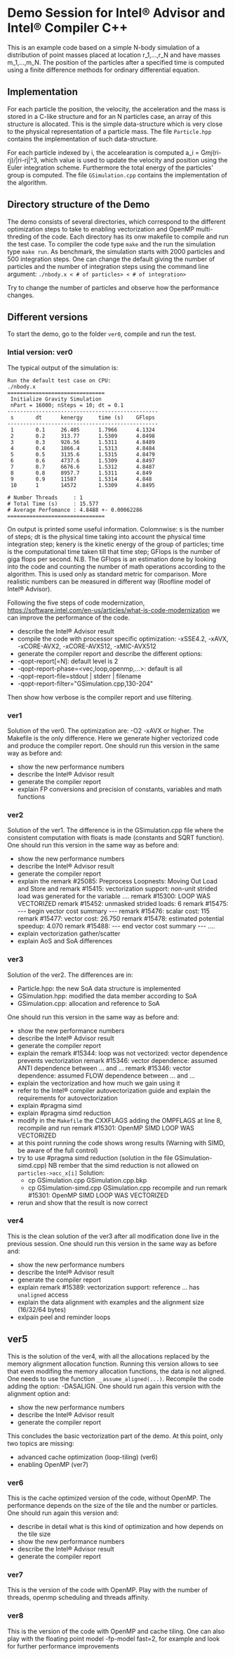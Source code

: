 # Demo Session for Intel® Advisor and Intel® Compiler C++
This is an example code based on a simple N-body simulation of a distribution of point masses placed
at location r_1,...,r_N and have masses m_1,...,m_N. The position of the particles after a specified
time is computed using a finite difference methods for ordinary differential equation.

## Implementation
For each particle the position, the velocity, the acceleration and the mass is stored in a C-like
structure and for an N particles case, an array of this structure is allocated. This is the 
simple data-structure which is very close to the physical representation of a particle mass.
The file `Particle.hpp` contains the implementation of such data-structure.

For each particle indexed by i, the accelearation is computed a_i = G*mj*(ri-rj)/|ri-rj|^3, which 
value is used to update the velocity and position using the Euler integration scheme.
Furthermore the total energy of the particles' group is computed.
The file `GSimulation.cpp` contains the implementation of the algorithm.

## Directory structure of the Demo
The demo consists of several directories, which correspond to the different
optimization steps to take to enabling vectorization and OpenMP multi-threding of the code.
Each directory has its onw makefile to compile and run the test case.
To compiler the code type `make` and the run the simulation type `make run`.
As benchmark, the simulation starts with 2000 particles and 500 integration steps. One can
change the default giving the number of particles and the number of integration steps using
the command line argument:
`./nbody.x < # of particles> < # of integration>`

Try to change the number of particles and observe how the performance changes.

## Different versions
To start the demo, go to the folder `ver0`, compile and run the test.

### Intial version: ver0
The typical output of the simulation is:
```
Run the default test case on CPU:
./nbody.x
===============================
 Initialize Gravity Simulation
 nPart = 16000; nSteps = 10; dt = 0.1
------------------------------------------------
 s       dt      kenergy     time (s)    GFlops
------------------------------------------------
 1       0.1     26.405      1.7966      4.1324
 2       0.2     313.77      1.5309      4.8498
 3       0.3     926.56      1.5311      4.8489
 4       0.4     1866.4      1.5313      4.8484
 5       0.5     3135.6      1.5315      4.8479
 6       0.6     4737.6      1.5309      4.8497
 7       0.7     6676.6      1.5312      4.8487
 8       0.8     8957.7      1.5311      4.849
 9       0.9     11587       1.5314      4.848
 10      1       14572       1.5309      4.8495

# Number Threads     : 1
# Total Time (s)     : 15.577
# Average Perfomance : 4.8488 +- 0.00062286
===============================

```

On output is printed some useful information. Colomnwise: s is the
number of steps; dt is the physical time taking into account the physical
time integration step; kenery is the kinetic energy of the group of particles;
time is the computational time taken till that time step; GFlops is the
number of giga flops per second. 
N.B. The GFlops is an estimation done by looking into the code and counting
the number of math operations according to the algorithm. This is used only
as standard metric for comparison. More realistic numbers can be measured
in different way (Roofline model of Intel® Advisor).

Following the five steps of code modernization, 
https://software.intel.com/en-us/articles/what-is-code-modernization
we can improve the performance of the code.

- describe the Intel® Advisor result
- compile the code with processor specific optimization: -xSSE4.2, -xAVX, -xCORE-AVX2, -xCORE-AVX512, -xMIC-AVX512
- generate the compiler report and describe the different options: 
-  -qopt-report[=N]: default level is 2
-  -qopt-report-phase=<vec,loop,openmp,...>: default is all
-  -qopt-report-file=stdout | stderr | filename
-  -qopt-report-filter="GSimulation.cpp,130-204"

Then show how verbose is the compiler report and use filtering.

### ver1 
Solution of the ver0. The optimization are: -O2 -xAVX or higher. 
The Makefile is the only difference. Here we generate higher vectorized code and
produce the compiler report.
One should run this version in the same way as before and:
- show the new performance numbers
- describe the Intel® Advisor result
- generate the compiler report
- explain FP conversions and precision of constants, variables and math functions

### ver2
Solution of the ver1. The difference is in the GSimulation.cpp file where the consistent
computation with floats is made (constants and SQRT function).
One should run this version in the same way as before and:
- show the new performance numbers
- describe the Intel® Advisor result
- generate the compiler report
- explain the remark #25085: Preprocess Loopnests: Moving Out Load and Store and 
  remark #15415: vectorization support: non-unit strided load was generated for the variable
  ....
  remark #15300: LOOP WAS VECTORIZED
  remark #15452: unmasked strided loads: 6 
  remark #15475: --- begin vector cost summary ---
  remark #15476: scalar cost: 115 
  remark #15477: vector cost: 26.750 
  remark #15478: estimated potential speedup: 4.070 
  remark #15488: --- end vector cost summary ---
  ....
- explain vectorization gather/scatter
- explain AoS and SoA differences

### ver3
Solution of the ver2. The differences are in:
- Particle.hpp: the new SoA data structure is implemented
- GSimulation.hpp: modified the data member according to SoA
- GSimulation.cpp: allocation and reference to SoA

One should run this version in the same way as before and:
- show the new performance numbers
- describe the Intel® Advisor result
- generate the compiler report
- explain the remark #15344: loop was not vectorized: vector dependence prevents vectorization
  remark #15346: vector dependence: assumed ANTI dependence between ... and ...
  remark #15346: vector dependence: assumed FLOW dependence between ... and ...
- explain the vectorization and how much we gain using it
- refer to the Intel® compiler autovectorization guide and explain the requirements
  for autovectorization
- explain #pragma simd
- explain #pragma simd reduction
- modify in the `Makefile` the CXXFLAGS adding the OMPFLAGS at line 8, recompile and run
  remark #15301: OpenMP SIMD LOOP WAS VECTORIZED
- at this point running the code shows wrong results (Warning with SIMD, be aware of the full control)
- try to use #pragma simd reduction (solution in the file GSimulation-simd.cpp)
  NB rember that the simd reduction is not allowed on `particles->acc_x[i]`
  Solution: 
    - cp GSimulation.cpp GSimulation.cpp.bkp
    - cp GSimulation-simd.cpp GSimulation.cpp
  recompile and run
  remark #15301: OpenMP SIMD LOOP WAS VECTORIZED
- rerun and show that the result is now correct

### ver4
This is the clean solution of the ver3 after all modification done live in the
previous session.
One should run this version in the same way as before and:
- show the new performance numbers
- describe the Intel® Advisor result
- generate the compiler report
- explain remark #15389: vectorization support: reference ... has `unaligned` access 
- explain the data alignment with examples and the alignment size (16/32/64 bytes)
- exlpain peel and reminder loops

## ver5
This is the solution of the ver4, with all the allocations replaced by the memory
alignment allocation function.
Running this version allows to see that even modifing the memory allocation functions,
the data is not aligned. One needs to use the function `__assume_aligned(...)`.
Recompile the code adding the option: -DASALIGN.
One should run again this version with the alignment option and:
- show the new performance numbers
- describe the Intel® Advisor result
- generate the compiler report

This concludes the basic vectorization part of the demo.
At this point, only two topics are missing:
- advanced cache optimization (loop-tiling) (ver6)
- enabling OpenMP (ver7)

### ver6
This is the cache optimized version of the code, without OpenMP.
The performance depends on the size of the tile and the number or particles.
One should run again this version and:
- describe in detail what is this kind of optimization and how depends on the tile size
- show the new performance numbers
- describe the Intel® Advisor result
- generate the compiler report

### ver7
This is the version of the code with OpenMP. Play with the number of threads,
openmp scheduling and threads affinity.

### ver8
This is the version of the code with OpenMP and cache tiling.
One can also play with the floating point model -fp-model fast=2, for example and
look for further performance improvements
